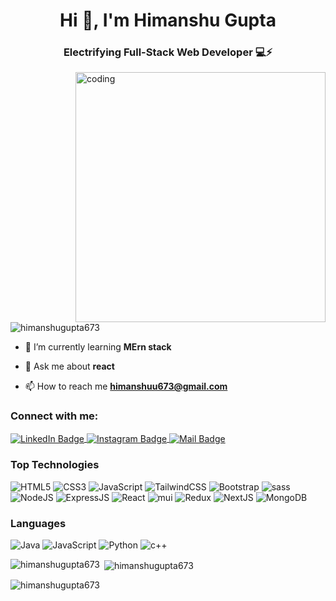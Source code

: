 <h1 align="center">Hi 👋, I'm Himanshu Gupta</h1>
<h3 align="center">Electrifying Full-Stack Web Developer 💻⚡️</h3>
<img align="right" alt="coding" width="400" src="https://user-images.githubusercontent.com/55389276/140866485-8fb1c876-9a8f-4d6a-98dc-08c4981eaf70.gif">

<p align="left"> <img src="https://komarev.com/ghpvc/?username=himanshugupta673&label=Profile%20views&color=0e75b6&style=flat" alt="himanshugupta673" /> </p>

- 🌱 I’m currently learning **MErn stack**

- 💬 Ask me about **react**

- 📫 How to reach me **himanshuu673@gmail.com**

<h3 align="left">Connect with me:</h3>
 <a href="https://www.linkedin.com/in/himanshu-gupta-85858014b" target="_blank">
    <img align="center" src="https://img.shields.io/badge/-Himanshu_Gupta-0e76a8?style=flat&labelColor=0e76a8&logo=linkedin&logoColor=white" alt="LinkedIn Badge">
  </a>
  <a href="https://instagram.com/himanshugupta.673" target="_blank">
    <img align="center" src="https://img.shields.io/badge/-himanshugupta.673-E4405F?style=flat&labelColor=E4405F&logo=instagram&logoColor=white" alt="Instagram Badge">
  </a>
 <a href="mailto:himanshuu673@gmail.com" target="_blank">
  <img align="center" src="https://img.shields.io/badge/-himanshuu673-c0392b?style=flat&labelColor=c0392b&logo=gmail&logoColor=white" alt="Mail Badge">
</a>

<h3>Top Technologies</h3>
<div align="left">
<img alt="HTML5" src="https://img.shields.io/badge/html5-%23E34F26.svg?style=for-the-badge&logo=html5&logoColor=white"/>
<img alt="CSS3" src="https://img.shields.io/badge/css3-%231572B6.svg?style=for-the-badge&logo=css3&logoColor=white"/> 
<img alt="JavaScript" src="https://img.shields.io/badge/javascript-%23323330.svg?style=for-the-badge&logo=javascript&logoColor=%23F7DF1E"/> 
<img alt="TailwindCSS" src="https://img.shields.io/badge/Tailwind_CSS-38B2AC?style=for-the-badge&logo=tailwind-css&logoColor=white"/>
<img alt="Bootstrap" src="https://img.shields.io/badge/bootstrap-%23563D7C.svg?style=for-the-badge&logo=bootstrap&logoColor=white"/>
<img alt="sass" src="https://img.shields.io/badge/Sass-CC6699?style=for-the-badge&logo=sass&logoColor=white"/>
<br>
<img alt="NodeJS" src="https://img.shields.io/badge/node.js-%2343853D.svg?style=for-the-badge&logo=node-dot-js&logoColor=white"/>
<img alt="ExpressJS" src="https://img.shields.io/badge/Express.js-000000?style=for-the-badge&logo=express&logoColor=white"/>
<img alt="React" src="https://img.shields.io/badge/react-%2320232a.svg?style=for-the-badge&logo=react&logoColor=%2361DAFB"/>
<img alt="mui" src="https://img.shields.io/badge/Material%20UI-007FFF?style=for-the-badge&logo=mui&logoColor=white"/>
<img alt="Redux" src="https://img.shields.io/badge/Redux-593D88?style=for-the-badge&logo=redux&logoColor=white"/>
<img alt="NextJS" src="https://img.shields.io/badge/next.js-000000?style=for-the-badge&logo=nextdotjs&logoColor=white"/>
<img alt="MongoDB" src ="https://img.shields.io/badge/MongoDB-4EA94B?style=for-the-badge&logo=mongodb&logoColor=white"/>
</div>

<h3 align="left">Languages</h3>
<div align="left">
  <img alt="Java" src="https://img.shields.io/badge/java-%23ED8B00.svg?style=for-the-badge&logo=java&logoColor=white"/>
  <img alt="JavaScript" src="https://img.shields.io/badge/javascript-%23323330.svg?style=for-the-badge&logo=javascript&logoColor=%23F7DF1E"/> 
  <img alt="Python" src="https://img.shields.io/badge/python-%2314354C.svg?style=for-the-badge&logo=python&logoColor=white"/>
  <img alt="c++" src="https://img.shields.io/badge/C%2B%2B-00599C?style=for-the-badge&logo=c%2B%2B&logoColor=white"/>
</div>


<p><img align="left" src="https://github-readme-stats.vercel.app/api/top-langs?username=himanshugupta673&show_icons=true&locale=en&layout=compact" alt="himanshugupta673" /></p>

<p>&nbsp;<img align="center" src="https://github-readme-stats.vercel.app/api?username=himanshugupta673&show_icons=true&locale=en" alt="himanshugupta673" /></p>

<p><img align="center" src="https://github-readme-streak-stats.herokuapp.com/?user=himanshugupta673&" alt="himanshugupta673" /></p>
